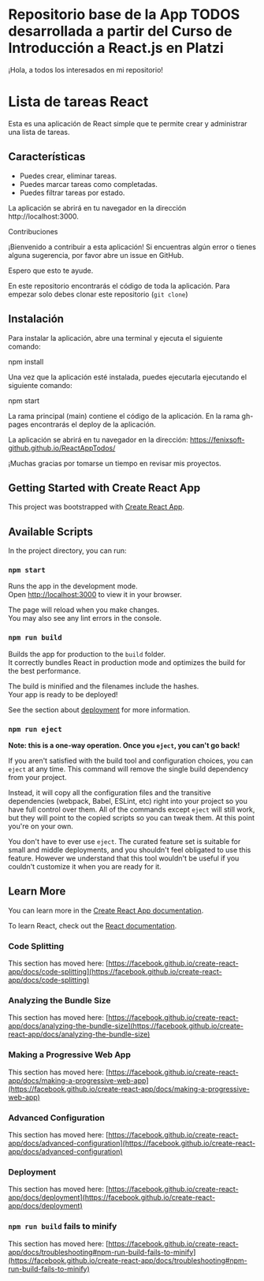 # Repositorio base de la App TODOS desarrollada a partir del Curso de Introducción a React.js en Platzi

¡Hola, a todos los interesados en mi repositorio!

# Lista de tareas React

Esta es una aplicación de React simple que te permite crear y administrar una lista de tareas.

## Características

* Puedes crear, eliminar tareas.
* Puedes marcar tareas como completadas.
* Puedes filtrar tareas por estado.

La aplicación se abrirá en tu navegador en la dirección http://localhost:3000.

Contribuciones

¡Bienvenido a contribuir a esta aplicación! Si encuentras algún error o tienes alguna sugerencia, por favor abre un issue en GitHub.

Espero que esto te ayude.

En este repositorio encontrarás el código de toda la aplicación. Para empezar solo debes clonar este repositorio (`git clone`)

## Instalación

Para instalar la aplicación, abre una terminal y ejecuta el siguiente comando:

npm install

Una vez que la aplicación esté instalada, puedes ejecutarla ejecutando el siguiente comando:

npm start

La rama principal (main) contiene el código de la aplicación. En la rama gh-pages encontrarás el deploy de la aplicación. 

La aplicación se abrirá en tu navegador en la dirección: https://fenixsoft-github.github.io/ReactAppTodos/

¡Muchas gracias por tomarse un tiempo en revisar mis proyectos. 

## Getting Started with Create React App

This project was bootstrapped with [Create React App](https://github.com/facebook/create-react-app).

## Available Scripts

In the project directory, you can run:

### `npm start`

Runs the app in the development mode.\
Open [http://localhost:3000](http://localhost:3000) to view it in your browser.

The page will reload when you make changes.\
You may also see any lint errors in the console.

### `npm run build`

Builds the app for production to the `build` folder.\
It correctly bundles React in production mode and optimizes the build for the best performance.

The build is minified and the filenames include the hashes.\
Your app is ready to be deployed!

See the section about [deployment](https://facebook.github.io/create-react-app/docs/deployment) for more information.

### `npm run eject`

**Note: this is a one-way operation. Once you `eject`, you can't go back!**

If you aren't satisfied with the build tool and configuration choices, you can `eject` at any time. This command will remove the single build dependency from your project.

Instead, it will copy all the configuration files and the transitive dependencies (webpack, Babel, ESLint, etc) right into your project so you have full control over them. All of the commands except `eject` will still work, but they will point to the copied scripts so you can tweak them. At this point you're on your own.

You don't have to ever use `eject`. The curated feature set is suitable for small and middle deployments, and you shouldn't feel obligated to use this feature. However we understand that this tool wouldn't be useful if you couldn't customize it when you are ready for it.

## Learn More

You can learn more in the [Create React App documentation](https://facebook.github.io/create-react-app/docs/getting-started).

To learn React, check out the [React documentation](https://reactjs.org/).

### Code Splitting

This section has moved here: [https://facebook.github.io/create-react-app/docs/code-splitting](https://facebook.github.io/create-react-app/docs/code-splitting)

### Analyzing the Bundle Size

This section has moved here: [https://facebook.github.io/create-react-app/docs/analyzing-the-bundle-size](https://facebook.github.io/create-react-app/docs/analyzing-the-bundle-size)

### Making a Progressive Web App

This section has moved here: [https://facebook.github.io/create-react-app/docs/making-a-progressive-web-app](https://facebook.github.io/create-react-app/docs/making-a-progressive-web-app)

### Advanced Configuration

This section has moved here: [https://facebook.github.io/create-react-app/docs/advanced-configuration](https://facebook.github.io/create-react-app/docs/advanced-configuration)

### Deployment

This section has moved here: [https://facebook.github.io/create-react-app/docs/deployment](https://facebook.github.io/create-react-app/docs/deployment)

### `npm run build` fails to minify

This section has moved here: [https://facebook.github.io/create-react-app/docs/troubleshooting#npm-run-build-fails-to-minify](https://facebook.github.io/create-react-app/docs/troubleshooting#npm-run-build-fails-to-minify)
